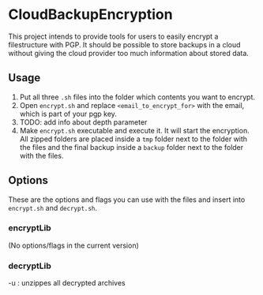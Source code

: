 # CloudBackupEncryption
This project intends to provide tools for users to easily encrypt a filestructure with PGP. It should be possible to store backups in a cloud without giving the cloud provider too much information about stored data.

## Usage
1. Put all three `.sh` files into the folder which contents you want to encrypt.
2. Open `encrypt.sh` and replace `<email_to_encrypt_for>` with the email, which is part of your pgp key.
3. TODO: add info about depth parameter
4. Make `encrypt.sh` executable and execute it. It will start the encryption. All zipped folders are placed inside a `tmp` folder next to the folder with the files and the final backup inside a `backup` folder next to the folder with the files.

## Options
These are the options and flags you can use with the files and insert into `encrypt.sh` and `decrypt.sh`.

### encryptLib
(No options/flags in the current version)

### decryptLib
-u : unzippes all decrypted archives
